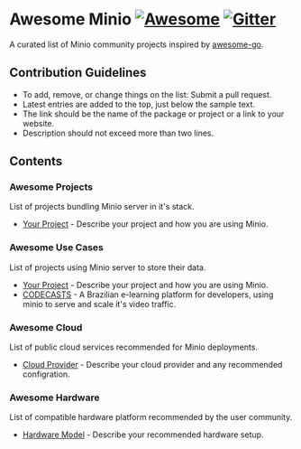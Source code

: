 # Awesome Minio [![Awesome](https://cdn.rawgit.com/sindresorhus/awesome/d7305f38d29fed78fa85652e3a63e154dd8e8829/media/badge.svg)](https://github.com/sindresorhus/awesome) [![Gitter](https://badges.gitter.im/Join%20Chat.svg)](https://gitter.im/minio/minio?utm_source=badge&utm_medium=badge&utm_campaign=pr-badge&utm_content=badge)

A curated list of Minio community projects inspired by [awesome-go](https://github.com/avelino/awesome-go).

## Contribution Guidelines
* To add, remove, or change things on the list: Submit a pull request.
* Latest entries are added to the top, just below the sample text.
* The link should be the name of the package or project or a link to your website.
* Description should not exceed more than two lines.


## Contents

### Awesome Projects
List of projects bundling Minio server in it's stack.
* [Your Project](URL) - Describe your project and how you are using Minio. 

### Awesome Use Cases
List of projects using Minio server to store their data.
* [Your Project](URL) - Describe your project and how you are using Minio.
* [CODECASTS](https://codecasts.com.br) - A Brazilian e-learning platform for developers, using minio to serve and scale it's video traffic.

### Awesome Cloud
List of public cloud services recommended for Minio deployments.
* [Cloud Provider](URL) - Describe your cloud provider and any recommended configration.

### Awesome Hardware
List of compatible hardware platform recommended by the user community. 
* [Hardware Model](URL) - Describe your recommended hardware setup.



